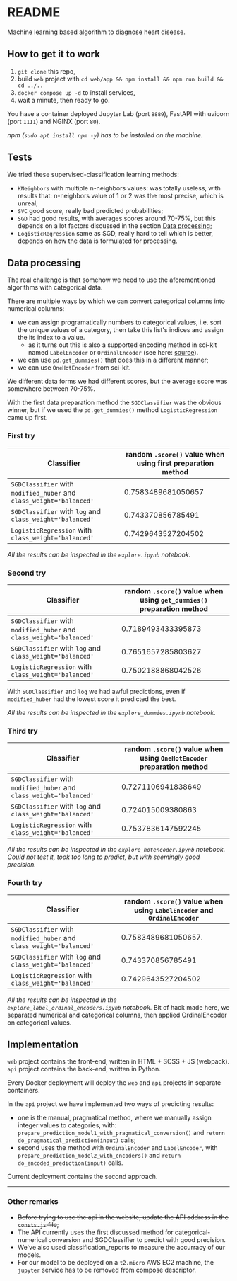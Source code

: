 # README

Machine learning based algorithm to diagnose heart disease.

## How to get it to work

1. `git clone` this repo,
2. build `web` project with `cd web/app && npm install && npm run build && cd ../..`
3. `docker compose up -d` to install services,
4. wait a minute, then ready to go.

You have a container deployed Jupyter Lab (port `8889`), FastAPI with uvicorn (port `1111`) and NGINX (port `80`).

_npm (`sudo apt install npm -y`) has to be installed on the machine._

## Tests

We tried these supervised-classification learning methods:

- `KNeighbors` with multiple n-neighbors values: was totally useless, with results that: n-neighbors value of 1 or 2 was the most precise, which is unreal;
- `SVC` good score, really bad predicted probabilities;
- `SGD` had good results, with averages scores around 70-75%, but this depends on a lot factors discussed in the section [Data processing](#data-processing);
- `LogisticRegression` same as SGD, really hard to tell which is better, depends on how the data is formulated for processing.

## Data processing

The real challenge is that somehow we need to use the aforementioned algorithms with categorical data.

There are multiple ways by which we can convert categorical columns into numerical columns:  

- we can assign programatically numbers to categorical values, i.e. sort the unique values of a category, then take this list's indices and assign the its index to a value.
  - as it turns out this is also a supported encoding method in sci-kit named `LabelEncoder` or `OrdinalEncoder` (see here: [source](https://www.ritchieng.com/machinelearning-one-hot-encoding/)).
- we can use `pd.get_dummies()` that does this in a different manner;
- we can use `OneHotEncoder` from sci-kit.

We different data forms we had different scores, but the average score was somewhere between 70-75%.

With the first data preparation method the `SGDClassifier` was the obvious winner, but if we used the `pd.get_dummies()` method `LogisticRegression` came up first.

### First try

| Classifier | random `.score()` value when using first preparation method |
| --- | --- |
| `SGDClassifier` with `modified_huber` and `class_weight='balanced'` | 0.7583489681050657 |
| `SGDClassifier` with `log` and `class_weight='balanced'` | 0.743370856785491 |
| `LogisticRegression` with `class_weight='balanced'` | 0.7429643527204502 |

_All the results can be inspected in the `explore.ipynb` notebook._

### Second try

| Classifier | random `.score()` value when using `get_dummies()` preparation method |
| --- | --- |
| `SGDClassifier` with `modified_huber` and `class_weight='balanced'` | 0.7189493433395873 |
| `SGDClassifier` with `log` and `class_weight='balanced'` | 0.7651657285803627 |
| `LogisticRegression` with `class_weight='balanced'` | 0.7502188868042526 |

With `SGDClassifier` and `log` we had awful predictions, even if `modified_huber` had the lowest score it predicted the best.

_All the results can be inspected in the `explore_dummies.ipynb` notebook._

### Third try

| Classifier | random `.score()` value when using `OneHotEncoder` preparation method |
| --- | --- |
| `SGDClassifier` with `modified_huber` and `class_weight='balanced'` | 0.7271106941838649 |
| `SGDClassifier` with `log` and `class_weight='balanced'` | 0.724015009380863 |
| `LogisticRegression` with `class_weight='balanced'` | 0.7537836147592245 |

_All the results can be inspected in the `explore_hotencoder.ipynb` notebook._
_Could not test it, took too long to predict, but with seemingly good precision._

### Fourth try

| Classifier | random `.score()` value when using `LabelEncoder` and `OrdinalEncoder` |
| --- | --- |
| `SGDClassifier` with `modified_huber` and `class_weight='balanced'` | 0.7583489681050657. |
| `SGDClassifier` with `log` and `class_weight='balanced'` | 0.743370856785491 |
| `LogisticRegression` with `class_weight='balanced'` | 0.7429643527204502 |

_All the results can be inspected in the `explore_label_ordinal_encoders.ipynb` notebook._
Bit of hack made here, we separated numerical and categorical columns, then applied OrdinalEncoder on categorical values.

## Implementation

`web` project contains the front-end, written in HTML + SCSS + JS (webpack).
`api` project contains the back-end, written in Python.

Every Docker deployment will deploy the `web` and `api` projects in separate containers.

In the `api` project we have implemented two ways of predicting results:

- one is the manual, pragmatical method, where we manually assign integer values to categories, with: `prepare_prediction_model1_with_pragmatical_conversion()` and `return do_pragmatical_prediction(input)` calls;
- second uses the method with `OrdinalEncoder` and `LabelEncoder`, with `prepare_prediction_model2_with_encoders()` and `return do_encoded_prediction(input)` calls.

Current deployment contains the second approach.

---

### Other remarks

- ~~Before trying to use the api in the website, update the API address in the `consts.js` file~~;
- The API currently uses the first discussed method for categorical-numerical conversion and SGDClassifier to predict with good precision.
- We've also used classification_reports to measure the accurracy of our models.
- For our model to be deployed on a `t2.micro` AWS EC2 machine, the `jupyter` service has to be removed from compose descriptor.
